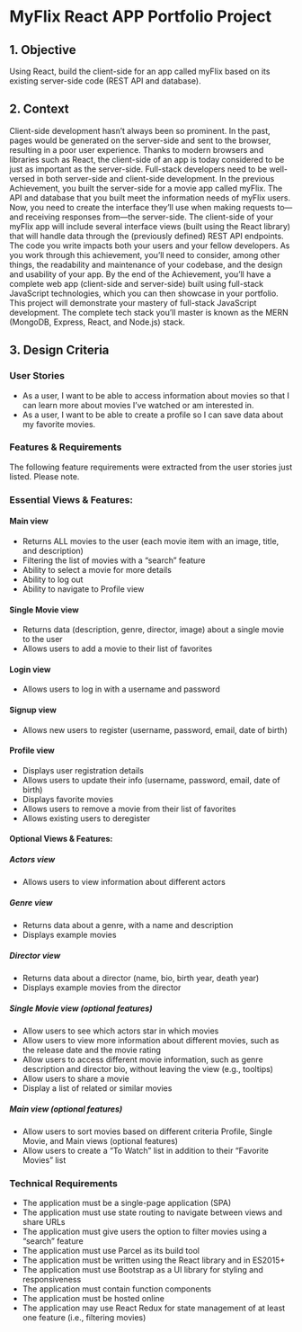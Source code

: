 # MyFlix React APP Portfolio Project

## 1. Objective

Using React, build the client-side for an app called myFlix based on its
existing server-side code (REST API and database).

## 2. Context

Client-side development hasn’t always been so prominent. In the past, pages would be generated on the server-side and sent to the browser, resulting in a poor user experience. Thanks to modern browsers and libraries such as React, the client-side of an app is today considered to be just as important as the server-side. Full-stack developers need to be well-versed in both server-side and client-side development.
In the previous Achievement, you built the server-side for a movie app called myFlix. The API and database that you built meet the information needs of myFlix users. Now, you need to create the interface they’ll use when making requests to—and receiving responses from—the server-side. The client-side of your myFlix app will include several interface views (built using the React library) that will handle data through the (previously defined) REST API endpoints.
The code you write impacts both your users and your fellow developers. As you work through this achievement, you’ll need to consider, among other things, the readability and maintenance of your codebase, and the design and usability of your app.
By the end of the Achievement, you’ll have a complete web app (client-side and server-side) built using full-stack JavaScript technologies, which you can then showcase in your portfolio. This project will demonstrate your mastery of full-stack JavaScript development. The complete tech stack you’ll master is known as the MERN (MongoDB, Express, React, and Node.js) stack.

## 3. Design Criteria

### User Stories

- As a user, I want to be able to access information about movies so that I can learn more about movies I’ve watched or am interested in.
- As a user, I want to be able to create a profile so I can save data about my favorite movies.

### Features & Requirements

The following feature requirements were extracted from the user stories just listed. Please note.

### Essential Views & Features:

#### Main view

- Returns ALL movies to the user (each movie item with an image, title, and description)
- Filtering the list of movies with a “search” feature
- Ability to select a movie for more details
- Ability to log out
- Ability to navigate to Profile view

#### Single Movie view

- Returns data (description, genre, director, image) about a single movie to the user
- Allows users to add a movie to their list of favorites

#### Login view

- Allows users to log in with a username and password

#### Signup view

- Allows new users to register (username, password, email, date of birth)

#### Profile view

- Displays user registration details
- Allows users to update their info (username, password, email, date of birth)
- Displays favorite movies
- Allows users to remove a movie from their list of favorites
- Allows existing users to deregister

#### Optional Views & Features:

##### Actors view

- Allows users to view information about different actors

##### Genre view

- Returns data about a genre, with a name and description
- Displays example movies

##### Director view

- Returns data about a director (name, bio, birth year, death year)
- Displays example movies from the director

##### Single Movie view (optional features)

- Allow users to see which actors star in which movies
- Allow users to view more information about different movies, such as the release date and the movie rating
- Allow users to access different movie information, such as genre description and director bio, without leaving the view (e.g., tooltips)
- Allow users to share a movie
- Display a list of related or similar movies

##### Main view (optional features)

- Allow users to sort movies based on different criteria Profile, Single Movie, and Main views (optional features)
- Allow users to create a “To Watch” list in addition to their “Favorite Movies” list

### Technical Requirements

- The application must be a single-page application (SPA)
- The application must use state routing to navigate between views and share URLs
- The application must give users the option to filter movies using a “search” feature
- The application must use Parcel as its build tool
- The application must be written using the React library and in ES2015+
- The application must use Bootstrap as a UI library for styling and responsiveness
- The application must contain function components
- The application must be hosted online
- The application may use React Redux for state management of at least one feature (i.e., filtering movies)
